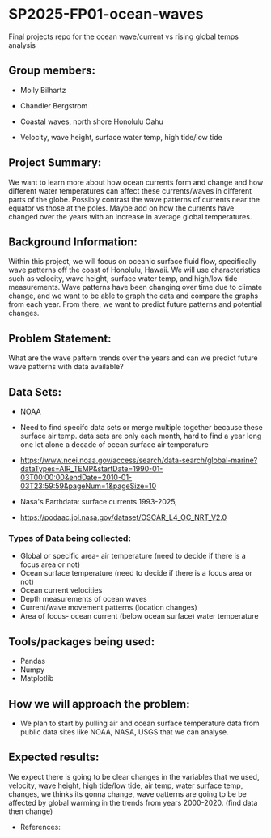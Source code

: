 # SP2025-FP01-ocean-waves
Final projects repo for the ocean wave/current vs rising global temps analysis

## Group members:
- Molly Bilhartz
- Chandler Bergstrom

- Coastal waves, north shore Honolulu Oahu
- Velocity, wave height, surface water temp, high tide/low tide

## Project Summary:
We want to learn more about how ocean currents form and change and how different water temperatures can affect these currents/waves in different parts of the globe. Possibly contrast the wave patterns of currents near the equator vs those at the poles. Maybe add on how the currents have changed over the years with an increase in average global temperatures.

## Background Information:
Within this project, we will focus on oceanic surface fluid flow, specifically wave patterns off the coast of Honolulu, Hawaii. We will use characteristics such as velocity, wave height, surface water temp, and high/low tide measurements. Wave patterns have been changing over time due to climate change, and we want to be able to graph the data and compare the graphs from each year. From there, we want to predict future patterns and potential changes. 

## Problem Statement:
What are the wave pattern trends over the years and can we predict future wave patterns with data available?


## Data Sets:
- NOAA
- Need to find specifc data sets or merge multiple together because these surface air temp. data sets are only each month, hard to find a year long one let alone a decade of ocean surface air temperature
- https://www.ncei.noaa.gov/access/search/data-search/global-marine?dataTypes=AIR_TEMP&startDate=1990-01-03T00:00:00&endDate=2010-01-03T23:59:59&pageNum=1&pageSize=10

- Nasa's Earthdata: surface currents 1993-2025, 
- https://podaac.jpl.nasa.gov/dataset/OSCAR_L4_OC_NRT_V2.0

### Types of Data being collected:
- Global or specific area- air temperature (need to decide if there is a focus area or not)
- Ocean surface temperature (need to decide if there is a focus area or not)
- Ocean current velocities
- Depth measurements of ocean waves
- Current/wave movement patterns (location changes)
- Area of focus- ocean current (below ocean surface) water temperature
  
## Tools/packages being used:
- Pandas
- Numpy
- Matplotlib

## How we will approach the problem:
- We plan to start by pulling air and ocean surface temperature data from public data sites like NOAA, NASA, USGS that we can analyse. 

## Expected results:
We expect there is going to be clear changes in the variables that we used, velocity, wave height, high tide/low tide, air temp, water surface temp, changes, we thinks its gonna change, wave oatterns are going to be be affected by global warming in the trends from years 2000-2020. (find data then change)

- References:


